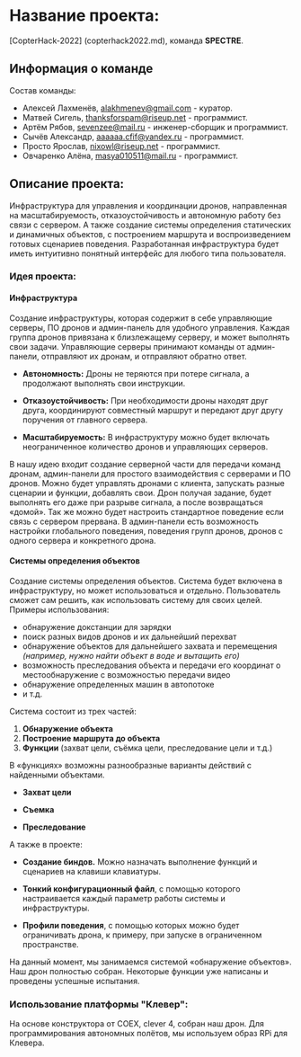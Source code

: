 # Название проекта:

[CopterHack-2022] (copterhack2022.md), команда **SPECTRE**.

## Информация о команде

Состав команды:

* Алексей Лахменёв, alakhmenev@gmail.com - куратор.
* Матвей Сигель, thanksforspam@riseup.net - программист.
* Артём Рябов, sevenzee@mail.ru - инженер-сборщик и программист.
* Сычёв Александр, aaaaaa.cfif@yandex.ru - программист.
* Просто Ярослав, nixowl@riseup.net - программист.
* Овчаренко Алёна, masya010511@mail.ru - программист.

## Описание проекта:

Инфраструктура для управления и координации дронов, направленная на масштабируемость, отказоустойчивость и автономную работу без связи с сервером. А также создание системы определения статических и динамичных объектов, с построением маршрута и воспроизведением готовых сценариев поведения. Разработанная инфраструктура будет иметь интуитивно понятный интерфейс для любого типа пользователя.

### Идея проекта:

#### Инфраструктура

Создание инфраструктуры, которая содержит в себе управляющие серверы, ПО дронов и админ-панель для удобного управления. Каждая группа дронов привязана к близлежащему серверу, и может выполнять свои задачи. Управляющие серверы принимают команды от админ-панели, отправляют их дронам, и отправляют обратно ответ.

- **Автономность:**
Дроны не теряются при потере сигнала, а продолжают выполнять свои инструкции.

- **Отказоустойчивость:**
При необходимости дроны находят друг друга, координируют совместный маршрут и передают друг другу поручения от главного сервера.

- **Масштабируемость:**
В инфраструктуру можно будет включать неограниченное количество дронов и управляющих серверов.

В нашу идею входит создание серверной части для передачи команд дронам, админ-панели для простого взаимодействия с серверами и ПО дронов.
Можно будет управлять дронами с клиента, запускать разные сценарии и функции, добавлять свои. Дрон получая задание, будет выполнять его даже при разрыве сигнала, а после возвращаться «домой». Так же можно будет настроить стандартное поведение если связь с сервером прервана.
В админ-панели есть возможность настройки глобального поведения, поведения групп дронов,
дронов с одного сервера и конкретного дрона.

#### Системы определения объектов
Создание системы определения объектов. Система будет включена в инфраструктуру, но может использоваться и отдельно. Пользователь сможет сам решить, как использовать систему для своих целей.
Примеры использования:

- обнаружение докстанции для зарядки
- поиск разных видов дронов и их дальнейший перехват
- обнаружение объектов для дальнейшего захвата и перемещения *(например, нужно найти объект в воде и вытащить его)*
- возможность преследования объекта и передачи его координат о местообнаружение с возможностью передачи видео
- обнаружение определенных машин в автопотоке
- и т.д.

Система состоит из трех частей:

1.  **Обнаружение объекта**
2.  **Построение маршрута до объекта**
3.  **Функции** (захват цели, съёмка цели, преследование цели и т.д.)

В «функциях» возможны разнообразные варианты действий с найденными объектами.

- **Захват цели**

- **Съемка**

- **Преследование**

А также в проекте:

- **Создание биндов.** Можно  назначать выполнение функций и сценариев на клавиши клавиатуры.

- **Тонкий конфигурационный файл**, с помощью которого  настраивается каждый параметр работы системы и инфраструктуры.

- **Профили поведения**, с помощью которых можно будет ограничивать дрона, к примеру, при запуске в ограниченном пространстве.

На данный момент, мы занимаемся системой «обнаружение объектов». Наш дрон  полностью собран. Некоторые функции уже написаны и проведены успешные испытания.

### Использование платформы "Клевер":

На основе конструктора от COEX, clever 4,  собран наш дрон.  Для программирования автономных полётов, мы используем образ RPi для Клевера.
